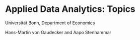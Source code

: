 # Applied Data Analytics: Topics

Universität Bonn, Department of Economics

Hans-Martin von Gaudecker and Aapo Stenhammar
